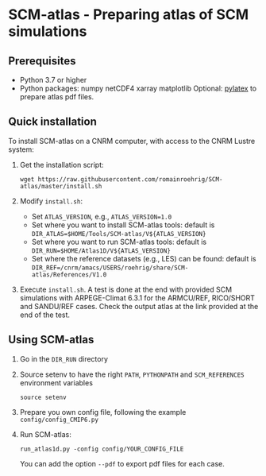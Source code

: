 # SCM-atlas - Preparing atlas of SCM simulations

## Prerequisites

* Python 3.7 or higher
* Python packages:
    numpy
    netCDF4
    xarray
    matplotlib
    Optional: [pylatex](https://jeltef.github.io/PyLaTeX/latest/) to prepare atlas pdf files.

## Quick installation
To install SCM-atlas on a CNRM computer, with access to the CNRM Lustre system:
1. Get the installation script: 

   `wget https://raw.githubusercontent.com/romainroehrig/SCM-atlas/master/install.sh`

2. Modify `install.sh`:

   * Set `ATLAS_VERSION`, e.g., `ATLAS_VERSION=1.0`
   * Set where you want to install SCM-atlas tools: default is `DIR_ATLAS=$HOME/Tools/SCM-atlas/V${ATLAS_VERSION}`
   * Set where you want to run SCM-atlas tools: default is `DIR_RUN=$HOME/Atlas1D/V${ATLAS_VERSION}`
   * Set where the reference datasets (e.g., LES) can be found: default is `DIR_REF=/cnrm/amacs/USERS/roehrig/share/SCM-atlas/References/V1.0`

3. Execute `install.sh`. A test is done at the end with provided SCM simulations with ARPEGE-Climat 6.3.1 for the ARMCU/REF, RICO/SHORT and SANDU/REF cases. Check the output atlas at the link provided at the end of the test.

## Using SCM-atlas
1. Go in the `DIR_RUN` directory
2. Source setenv to have the right `PATH`, `PYTHONPATH` and `SCM_REFERENCES` environment variables

   `source setenv`

3. Prepare you own config file, following the example `config/config_CMIP6.py`

4. Run SCM-atlas:

   `run_atlas1d.py -config config/YOUR_CONFIG_FILE`

   You can add the option `--pdf` to export pdf files for each case.
